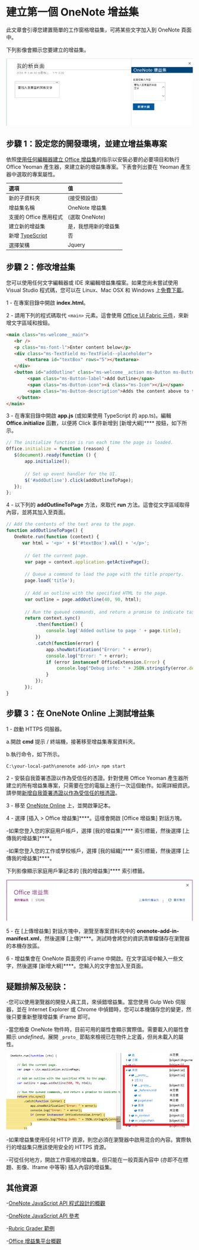 # <a name="build-your-first-onenote-add-in"></a>建立第一個 OneNote 增益集

此文章會引導您建置簡單的工作窗格增益集，可將某些文字加入到 OneNote 頁面中。

下列影像會顯示您要建立的增益集。

   ![這個逐步解說中所建置的 OneNote 增益集](../../images/onenote-first-add-in.png)

<a name="setup"></a>
## <a name="step-1-set-up-your-dev-environment-and-create-an-add-in-project"></a>步驟 1：設定您的開發環境，並建立增益集專案
依照[使用任何編輯器建立 Office 增益集](../get-started/create-an-office-add-in-using-any-editor.md)的指示以安裝必要的必要項目和執行 Office Yeoman 產生器，來建立新的增益集專案。下表會列出要在 Yeoman 產生器中選取的專案屬性。

| 選項 | 值 |
|:------|:------|
| 新的子資料夾 | (接受預設值) |
| 增益集名稱 | OneNote 增益集 |
| 支援的 Office 應用程式 | (選取 OneNote) |
| 建立新的增益集 | 是，我想用新的增益集 |
| 新增 [TypeScript](https://www.typescriptlang.org/) | 否 |
| 選擇架構 | Jquery |

<a name="develop"></a>
## <a name="step-2-modify-the-add-in"></a>步驟 2：修改增益集
您可以使用任何文字編輯器或 IDE 來編輯增益集檔案。如果您尚未嘗試使用 Visual Studio 程式碼，您可以在 Linux、Mac OSX 和 Windows 上[免費下載](https://code.visualstudio.com/)。

1 - 在專案目錄中開啟 **index.html**。 

2 - 請用下列的程式碼取代 `<main>` 元素。這會使用 [Office UI Fabric 元件](http://dev.office.com/fabric/components)，來新增文字區域和按鈕。

```html
<main class="ms-welcome__main">
   <br />
   <p class="ms-font-l">Enter content below</p>
   <div class="ms-TextField ms-TextField--placeholder">
       <textarea id="textBox" rows="5"></textarea>
   </div>
   <button id="addOutline" class="ms-welcome__action ms-Button ms-Button--hero ms-u-slideUpIn20">
        <span class="ms-Button-label">Add Outline</span>
        <span class="ms-Button-icon"><i class="ms-Icon"></i></span>
        <span class="ms-Button-description">Adds the content above to the current page.</span>
    </button>
</main>
```

3 - 在專案目錄中開啟 **app.js** (或如果使用 TypeScript 的 app.ts)。編輯 **Office.initialize** 函數，以便將 Click 事件新增到 [新增大綱]**** 按鈕，如下所示。

```js
// The initialize function is run each time the page is loaded.
Office.initialize = function (reason) {
   $(document).ready(function () {
       app.initialize();
       
       // Set up event handler for the UI.
       $('#addOutline').click(addOutlineToPage);
   });
};
```
 
4 - 以下列的 **addOutlineToPage** 方法，來取代 **run** 方法。這會從文字區域取得內容，並將其加入至頁面。

```js
// Add the contents of the text area to the page.
function addOutlineToPage() {        
   OneNote.run(function (context) {
      var html = '<p>' + $('#textBox').val() + '</p>';
      
       // Get the current page.
       var page = context.application.getActivePage();
       
       // Queue a command to load the page with the title property.             
       page.load('title'); 
       
       // Add an outline with the specified HTML to the page.
       var outline = page.addOutline(40, 90, html);
       
       // Run the queued commands, and return a promise to indicate task completion.
       return context.sync()
           .then(function() {
               console.log('Added outline to page ' + page.title);
           })
           .catch(function(error) {
               app.showNotification("Error: " + error); 
               console.log("Error: " + error); 
               if (error instanceof OfficeExtension.Error) { 
                   console.log("Debug info: " + JSON.stringify(error.debugInfo)); 
               } 
           }); 
       });
}
```

<a name="test"></a>
## <a name="step-3-test-the-add-in-on-onenote-online"></a>步驟 3：在 OneNote Online 上測試增益集
1 - 啟動 HTTPS 伺服器。  

  a.開啟 **cmd** 提示 / 終端機，接著移至增益集專案資料夾。 
  
  b.執行命令，如下所示。

  ```
  C:\your-local-path\onenote add-in\> npm start
  ```

2 - 安裝自我簽署憑證以作為受信任的憑證。針對使用 Office Yeoman 產生器所建立的所有增益集專案，只需要在您的電腦上進行一次這個動作。如需詳細資訊，請參閱[新增自我簽署憑證以作為受信任的根憑證](https://github.com/OfficeDev/generator-office/blob/master/src/docs/ssl.md)。

3 - 移至 [OneNote Online](https://www.onenote.com/notebooks) 上，並開啟筆記本。

4 - 選擇 [插入 > Office 增益集]****。這樣會開啟 [Office 增益集] 對話方塊。

  -如果您登入您的家庭用戶帳戶，選擇 [我的增益集]**** 索引標籤，然後選擇 [上傳我的增益集]****。
  
  -如果您登入您的工作或學校帳戶，選擇 [我的組織]**** 索引標籤，然後選擇 [上傳我的增益集]****。 
  
  下列影像顯示家庭用戶筆記本的 [我的增益集]**** 索引標籤。

  ![[Office 增益集] 對話方塊，該對話方塊顯示 [我的增益集] 索引標籤](../../images/onenote-office-add-ins-dialog.png)

5 - 在 [上傳增益集] 對話方塊中，瀏覽至專案資料夾中的 **onenote-add-in-manifest.xml**，然後選擇 [上傳]****。測試時會將您的資訊清單檔儲存在瀏覽器的本機存放區。

6 - 增益集會在 OneNote 頁面旁的 iFrame 中開啟。在文字區域中輸入一些文字，然後選擇 [新增大綱]****。您輸入的文字會加入至頁面。 

## <a name="troubleshooting-and-tips"></a>疑難排解及秘訣：
-您可以使用瀏覽器的開發人員工具，來偵錯增益集。當您使用 Gulp Web 伺服器，並在 Internet Explorer 或 Chrome 中偵錯時，您可以本機儲存您的變更，然後只要重新整理增益集 iFrame 即可。

-當您檢查 OneNote 物件時，目前可用的屬性會顯示實際值。需要載入的屬性會顯示 *undefined*。展開 `_proto_` 節點來檢視已在物件上定義，但尚未載入的屬性。

![偵錯工具中解除載入的 OneNote 物件](../../images/onenote-debug.png)

-如果增益集使用任何 HTTP 資源，則您必須在瀏覽器中啟用混合的內容。實際執行的增益集只應該使用安全的 HTTPS 資源。

-可從任何地方，開啟工作窗格的增益集，但只能在一般頁面內容中 (亦即不在標題、影像、Iframe 中等等) 插入內容的增益集。 

## <a name="additional-resources"></a>其他資源

-[OneNote JavaScript API 程式設計的概觀](onenote-add-ins-programming-overview.md)

-[OneNote JavaScript API 參考](../../reference/onenote/onenote-add-ins-javascript-reference.md)

-[Rubric Grader 範例](https://github.com/OfficeDev/OneNote-Add-in-Rubric-Grader)

-[Office 增益集平台概觀](https://dev.office.com/docs/add-ins/overview/office-add-ins)
